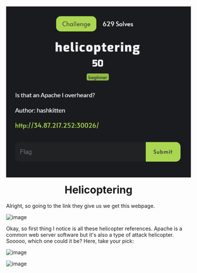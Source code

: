 <p align="center">
  <img width="600" src="Challenge.PNG" alt="Challenge Description">
</p>
<h1 align="center" style="margin-top: 0px;">Helicoptering</h1>

Alright, so going to the link they give us we get this webpage.

![image](https://user-images.githubusercontent.com/104875856/192170071-8f6d9507-d92c-4f4e-980a-c570191e9dc5.png)

Okay, so first thing I notice is all these helicopter references. Apache is a common web server software but it's also a type of attack helicopter. Sooooo, which one could it be? Here, take your pick:

![image](https://user-images.githubusercontent.com/104875856/192170186-4bce1d3b-7500-4260-8e30-06793216624a.png)

![image](https://user-images.githubusercontent.com/104875856/192170208-6c87c791-29cb-4f0e-9306-506cd57c4b10.png)

